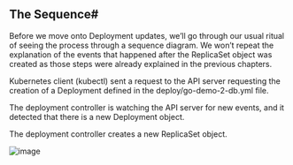 ## The Sequence#

Before we move onto Deployment updates, we’ll go through our usual ritual of seeing the process through a sequence diagram. We won’t repeat the explanation of the events that happened after the ReplicaSet object was created as those steps were already explained in the previous chapters.

Kubernetes client (kubectl) sent a request to the API server requesting the creation of a Deployment defined in the deploy/go-demo-2-db.yml file.

The deployment controller is watching the API server for new events, and it detected that there is a new Deployment object.

The deployment controller creates a new ReplicaSet object.

![image](https://user-images.githubusercontent.com/33947539/185056563-2e0a664f-42d7-44b7-8f51-940ca50b2d26.png)

